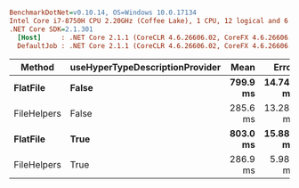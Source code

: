 ``` ini

BenchmarkDotNet=v0.10.14, OS=Windows 10.0.17134
Intel Core i7-8750H CPU 2.20GHz (Coffee Lake), 1 CPU, 12 logical and 6 physical cores
.NET Core SDK=2.1.301
  [Host]     : .NET Core 2.1.1 (CoreCLR 4.6.26606.02, CoreFX 4.6.26606.05), 64bit RyuJIT
  DefaultJob : .NET Core 2.1.1 (CoreCLR 4.6.26606.02, CoreFX 4.6.26606.05), 64bit RyuJIT


```
|      Method | useHyperTypeDescriptionProvider |     Mean |     Error |   StdDev |   Median |      Gen 0 |      Gen 1 |     Gen 2 | Allocated |
|------------ |-------------------------------- |---------:|----------:|---------:|---------:|-----------:|-----------:|----------:|----------:|
|    **FlatFile** |                           **False** | **799.9 ms** | **14.746 ms** | **18.11 ms** | **799.3 ms** | **65937.5000** | **22250.0000** | **9437.5000** | **373.86 MB** |
| FileHelpers |                           False | 285.6 ms | 13.288 ms | 13.05 ms | 280.4 ms | 36750.0000 | 12875.0000 | 5750.0000 | 189.25 MB |
|    **FlatFile** |                            **True** | **803.0 ms** | **15.886 ms** | **15.60 ms** | **803.6 ms** | **65562.5000** | **21875.0000** | **9125.0000** | **373.86 MB** |
| FileHelpers |                            True | 286.9 ms |  5.984 ms | 10.32 ms | 282.1 ms | 36750.0000 | 12812.5000 | 5750.0000 | 189.25 MB |
